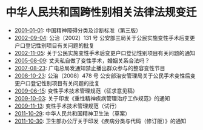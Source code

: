 # 中华人民共和国跨性别相关法律法规变迁

- [2001-01-01][]: 中国精神障碍分类及诊断标准（第三版）
- [2002-09-04][]: 公治〔2002〕131 号 公安部三局关于公民实施变性手术后变更户口登记性别项目有关问题的批复
- [2002-11-05][]: 关于公民实施变性手术后变更户口登记性别项目有关问题的通知
- [2005-08-09][]: 丈夫私自做了变性手术，婚姻关系合法吗？
- [2007-08-23][]: 广电总局发通知禁止播出群众参与的整容变性节目
- [2008-10-23][]: 公治〔2008〕478 号 公安部治安管理局关于公民手术变性后变更户口登记性别项目有关问题的批复
- [2009-06-15][]: 变性手术技术管理规范（征求意见稿）
- [2009-10-03][]: 关于印发《重性精神疾病管理治疗工作规范》的通知
- [2009-11-13][]: 变性手术技术管理规范（试行）
- [2011-10-29][]: 中华人民共和国精神卫生法（草案）
- [2011-10-30][]: 卫生部办公厅关于印发《疾病分类与代码（修订版）》的通知

[2001-01-01]: https://github.com/mtf-wiki/legal-spec/commit/2001-01-01
[2002-09-04]: https://github.com/mtf-wiki/legal-spec/commit/2002-09-04
[2002-11-05]: https://github.com/mtf-wiki/legal-spec/commit/2002-11-05
[2005-08-09]: https://github.com/mtf-wiki/legal-spec/commit/2005-08-09
[2007-08-23]: https://github.com/mtf-wiki/legal-spec/commit/2007-08-23
[2008-10-23]: https://github.com/mtf-wiki/legal-spec/commit/2008-10-23
[2009-06-15]: https://github.com/mtf-wiki/legal-spec/commit/2009-06-15
[2009-10-03]: https://github.com/mtf-wiki/legal-spec/commit/2009-10-03
[2009-11-13]: https://github.com/mtf-wiki/legal-spec/commit/2009-11-13
[2011-10-29]: https://github.com/mtf-wiki/legal-spec/commit/2011-10-29
[2011-10-30]: https://github.com/mtf-wiki/legal-spec/commit/2011-10-30

